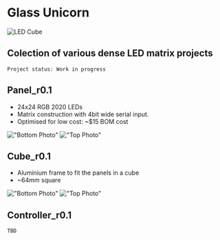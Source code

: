 # Glass Unicorn

![LED Cube](docs/images/IMG_0138.jpg "Top")
## Colection of various dense LED matrix projects

	Project status: Work in progress

## Panel_r0.1
 * 24x24 RGB 2020 LEDs
 * Matrix construction with 4bit wide serial input.
 * Optimised for low cost: ~$15 BOM cost

!["Bottom Photo"](docs/images/IMG_0036.jpg "Bottom")
!["Top Photo"](docs/images/IMG_0046.jpg "Top")

## Cube_r0.1
 * Aluminium frame to fit the panels in a cube
 * ~64mm square

!["Bottom Photo"](docs/images/IMG_0135.jpg "Bottom")
!["Top Photo"](docs/images/IMG_0131.jpg "Top")

## Controller_r0.1

    TBD